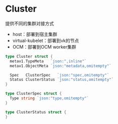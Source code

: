 # Cluster



提供不同的集群对接方式

- host：部署到宿主集群
- virtual-kubelet：部署到vk的节点
- OCM：部署到OCM worker集群



```go
type Cluster struct {
  metav1.TypeMeta   `json:",inline"`
  metav1.ObjectMeta `json:"metadata,omitempty"`

  Spec   ClusterSpec   `json:"spec,omitempty"`
  Status ClusterStatus `json:"status,omitempty"`
}

type ClusterSpec struct {
  Type string `json:"type,omitempty"`
}

type ClusterStatus struct {
}
```

